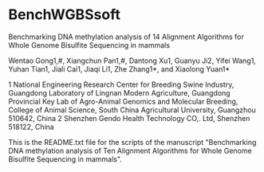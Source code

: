 # BenchWGBSsoft
Benchmarking DNA methylation analysis of 14 Alignment Algorithms for Whole Genome Bisulfite Sequencing in mammals

Wentao Gong1,#, Xiangchun Pan1,#, Dantong Xu1, Guanyu Ji2, Yifei Wang1, Yuhan Tian1, Jiali Cai1, Jiaqi Li1, Zhe Zhang1*, and Xiaolong Yuan1*

1 National Engineering Research Center for Breeding Swine Industry, Guangdong Laboratory of Lingnan Modern Agriculture, Guangdong Provincial Key Lab of Agro-Animal Genomics and Molecular Breeding, College of Animal Science, South China Agricultural University, Guangzhou 510642, China
2 Shenzhen Gendo Health Technology CO,. Ltd, Shenzhen 518122, China

This is the README.txt file for the scripts of the manuscript "Benchmarking DNA methylation analysis of Ten Alignment Algorithms for Whole Genome Bisulfite Sequencing in mammals".
